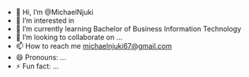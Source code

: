 - 👋 Hi, I’m @MichaelNjuki
- 👀 I’m interested in 
- 🌱 I’m currently learning Bachelor of Business Information Technology
- 💞️ I’m looking to collaborate on ...
- 📫 How to reach me michaelnjuki67@gmail.com
- 😄 Pronouns: ...
- ⚡ Fun fact: ...

<!---
MichaelNjuki/MichaelNjuki is a ✨ special ✨ repository because its `README.md` (this file) appears on your GitHub profile.
You can click the Preview link to take a look at your changes.
--->
